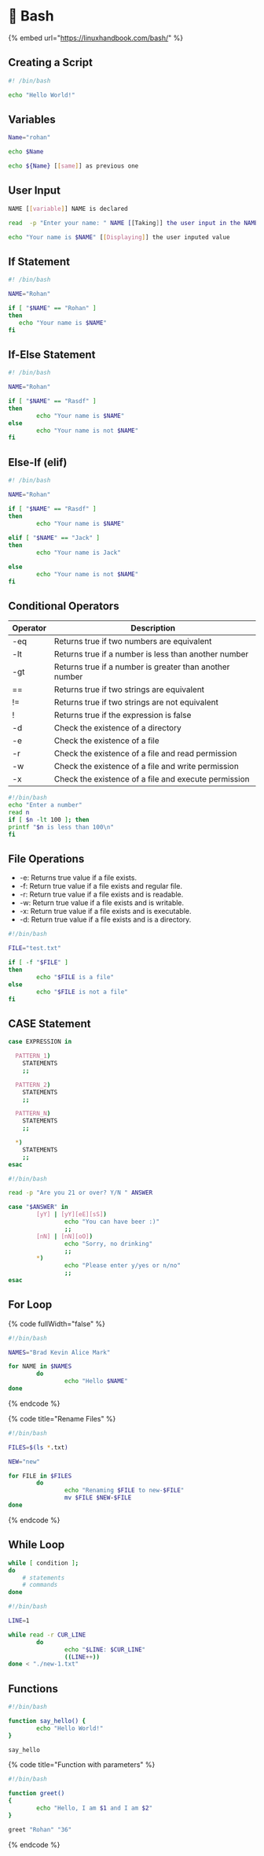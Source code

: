 # 🐧 Bash

{% embed url="https://linuxhandbook.com/bash/" %}

## Creating a Script

```bash
#! /bin/bash

echo "Hello World!"
```

## Variables

```bash
Name="rohan"

echo $Name

echo ${Name} [[same]] as previous one
```

## User Input

```bash
NAME [[variable]] NAME is declared

read  -p "Enter your name: " NAME [[Taking]] the user input in the NAME variable

echo "Your name is $NAME" [[Displaying]] the user inputed value
```

## If Statement

```bash
#! /bin/bash

NAME="Rohan"

if [ "$NAME" == "Rohan" ]
then
   echo "Your name is $NAME"
fi

```

## If-Else Statement

```bash
#! /bin/bash

NAME="Rohan"

if [ "$NAME" == "Rasdf" ]
then
        echo "Your name is $NAME"
else
        echo "Your name is not $NAME"
fi

```

## Else-If (elif)

```bash
#! /bin/bash

NAME="Rohan"

if [ "$NAME" == "Rasdf" ]
then
        echo "Your name is $NAME"
        
elif [ "$NAME" == "Jack" ]
then
        echo "Your name is Jack"

else
        echo "Your name is not $NAME"
fi


```

## Conditional Operators

| **Operator** | **Description**                                         |
| ------------ | ------------------------------------------------------- |
| -eq          | Returns true if two numbers are equivalent              |
| -lt          | Returns true if a number is less than another number    |
| -gt          | Returns true if a number is greater than another number |
| ==           | Returns true if two strings are equivalent              |
| !=           | Returns true if two strings are not equivalent          |
| !            | Returns true if the expression is false                 |
| -d           | Check the existence of a directory                      |
| -e           | Check the existence of a file                           |
| -r           | Check the existence of a file and read permission       |
| -w           | Check the existence of a file and write permission      |
| -x           | Check the existence of a file and execute permission    |

```bash
#!/bin/bash
echo "Enter a number"
read n
if [ $n -lt 100 ]; then
printf "$n is less than 100\n"
fi
```

## File Operations

* \-e: Returns true value if a file exists.
* \-f: Return true value if a file exists and regular file.
* \-r: Return true value if a file exists and is readable.
* \-w: Return true value if a file exists and is writable.
* \-x: Return true value if a file exists and is executable.
* \-d: Return true value if a file exists and is a directory.

```bash
#!/bin/bash

FILE="test.txt"

if [ -f "$FILE" ]
then
        echo "$FILE is a file"
else
        echo "$FILE is not a file"
fi
```

## CASE Statement

```bash
case EXPRESSION in

  PATTERN_1)
    STATEMENTS
    ;;

  PATTERN_2)
    STATEMENTS
    ;;

  PATTERN_N)
    STATEMENTS
    ;;

  *)
    STATEMENTS
    ;;
esac
```

```bash
#!/bin/bash

read -p "Are you 21 or over? Y/N " ANSWER

case "$ANSWER" in
        [yY] | [yY][eE][sS])
                echo "You can have beer :)"
                ;;
        [nN] | [nN][oO])
                echo "Sorry, no drinking"
                ;;
        *)
                echo "Please enter y/yes or n/no"
                ;;
esac
```

## For Loop                             &#x20;

{% code fullWidth="false" %}
```bash
#!/bin/bash

NAMES="Brad Kevin Alice Mark"

for NAME in $NAMES
        do 
                echo "Hello $NAME"
done

```
{% endcode %}

{% code title="Rename Files" %}
```bash
#!/bin/bash

FILES=$(ls *.txt)

NEW="new"

for FILE in $FILES
        do
                echo "Renaming $FILE to new-$FILE"
                mv $FILE $NEW-$FILE
done


```
{% endcode %}

## While Loop

```bash
while [ condition ];
do
    # statements
    # commands
done
```

```bash
#!/bin/bash

LINE=1

while read -r CUR_LINE
        do
                echo "$LINE: $CUR_LINE"
                ((LINE++))
done < "./new-1.txt"

```

## Functions

```bash
#!/bin/bash

function say_hello() {
        echo "Hello World!"
}

say_hello
```

{% code title="Function with parameters" %}
```bash
#!/bin/bash

function greet()
{
        echo "Hello, I am $1 and I am $2"
}

greet "Rohan" "36"

```
{% endcode %}

